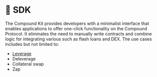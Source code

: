 # 🔋 SDK

The Compound Kit provides developers with a minimalist interface that enables applications to offer one-click functionality on the Compound Protocol. It eliminates the need to manually write contracts and combine logic for integrating various such as flash loans and DEX. The use cases includes but not limited to:

* [Leverage](broken-reference)
* Deleverage
* Collateral swap
* Zap
